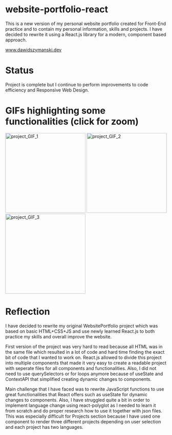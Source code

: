 # website-portfolio-react
This is a new version of my personal website portfolio created for Front-End practice and to contain my personal information, skills and projects. I have decided to rewrite it using a React.js library for a modern, component based approach.

<a href="https://www.dawidszymanski.dev" target="_blank">www.dawidszymanski.dev</a>

# Status
Project is complete but I continue to perform improvements to code efficiency and Responsive Web Design.

# GIFs highlighting some functionalities (click for zoom)
<img src="https://github.com/szymanskidawid/website-portfolio-react/assets/17786383/9aa294bc-d80d-4569-887b-eadab21a5d31" alt="project_GIF_1" width="250">
<img src="https://github.com/szymanskidawid/website-portfolio-react/assets/17786383/5eb2f749-648a-4f5b-86ee-96ba89b419fc" alt="project_GIF_2" width="250">
<img src="https://github.com/szymanskidawid/WebsitePortfolio/assets/17786383/af07ba8e-6407-4547-bee4-461764af2278" alt="project_GIF_3" width="250">

# Reflection
I have decided to rewrite my original WebsitePortfolio project which was based on basic HTML+CSS+JS and use newly learned React.js to both practice my skills and overall improve the website.

First version of the project was very hard to read because all HTML was in the same file which resulted in a lot of code and hard time finding the exact bit of code that I wanted to work on. React.js allowed to divide this project into multiple components that made it very easy to create a readable project with seperate files for all components and functionalities. Also, I did not need to use querySelectors or for loops anymore because of useState and ContextAPI that simplified creating dynamic changes to components.

Main challenge that I have faced was to rewrite JavaScript functions to use great functionalities that React offers such as useState for dynamic changes to components. Also, I have struggled quite a bit in order to implement language change using react-polyglot as I needed to learn it from scratch and do proper research how to use it together with json files. This was especially difficult for Projects section because I have used one component to render three different projects depending on user selection and each project has two languages.

